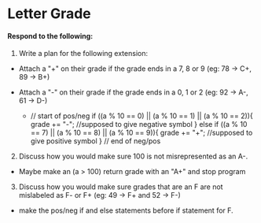 # Letter Grade
#### Respond to the following:

1. Write a plan for the following extension:
  * Attach a "+" on their grade if the grade ends in a 7, 8 or 9 (eg: 78 -> C+, 89 -> B+)
  * Attach a "-" on their grade if the grade ends in a 0, 1 or 2 (eg: 92 -> A-, 61 -> D-)

    * // start of pos/neg
    if ((a % 10 == 0) || (a % 10 == 1) || (a % 10 == 2)){
      grade += "-"; //supposed to give negative symbol
    } else if ((a % 10 == 7) || (a % 10 == 8) || (a % 10 == 9)){
      grade += "+"; //supposed to give positive symbol
    } // end of neg/pos


2. Discuss how you would make sure 100 is not misrepresented as an A-.
  * Maybe make an (a > 100) return grade with an "A+" and stop program


3. Discuss how you would make sure grades that are an F are not mislabeled as F- or F+ (eg: 49 -> F+ and 52 -> F-)
  * make the pos/neg if and else statements before if statement for F.
